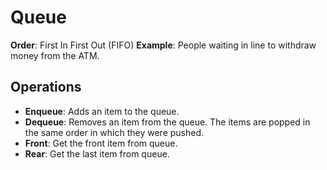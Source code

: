 # Queue

**Order**: First In First Out (FIFO)
**Example**: People waiting in line to withdraw money from the ATM.

## Operations

- **Enqueue**: Adds an item to the queue. <br>
- **Dequeue**: Removes an item from the queue. The items are popped in the same order in which they were pushed. <br>
- **Front**: Get the front item from queue. <br>
- **Rear**: Get the last item from queue. <br>

